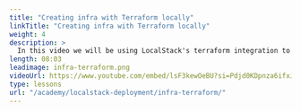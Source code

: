 ```yaml
---
title: "Creating infra with Terraform locally"
linkTitle: "Creating infra with Terraform locally"
weight: 4
description: >
  In this video we will be using LocalStack's terraform integration to automate the process of deploying and configuring the resources on localstack. For this we will be using `tflocal` - a small wrapper script to run Terraform against LocalStack. If you don’t want to use tflocal, you can use terraform, with small changes to the tf file, which we will talk about later in the video. 
length: 08:03
leadimage: infra-terraform.png
videoUrl: https://www.youtube.com/embed/lsF3kewOeBU?si=Pdjd0KDpnza6ifxJ
type: lessons
url: "/academy/localstack-deployment/infra-terraform/"
---
```

